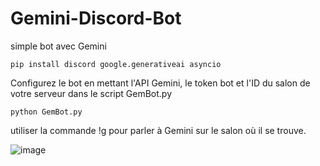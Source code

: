 # Gemini-Discord-Bot
simple bot avec Gemini

```pip install discord google.generativeai asyncio```

Configurez le bot en mettant l'API Gemini, le token bot et l'ID du salon de votre serveur dans le script GemBot.py

```python GemBot.py```

utiliser la commande !g pour parler à Gemini sur le salon où il se trouve. 

![image](https://github.com/user-attachments/assets/775bb1ee-5984-4780-8a97-73a0e23ea936)

